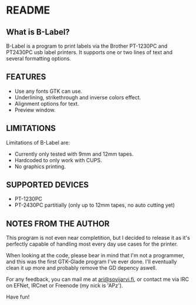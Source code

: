 README
======

What is B-Label?
----------------

B-Label is a program to print labels via the Brother PT-1230PC and PT2430PC usb label printers. It supports one or two lines of text and several formatting options.

FEATURES
--------

* Use any fonts GTK can use.
* Underlining, strikethrough and inverse colors effect.
* Alignment options for text.
* Preview window.

LIMITATIONS
-----------

Limitations of B-Label are:

* Currently only tested with 9mm and 12mm tapes.
* Hardcoded to only work with CUPS.
* No graphics printing.

SUPPORTED DEVICES
-----------------

* PT-1230PC
* PT-2430PC partitially (only up to 12mm tapes, no auto cutting yet)

NOTES FROM THE AUTHOR
---------------------

This program is not even near completition, but I decided to release it as it's
perfectly capable of handling most every day use cases for the printer.

When looking at the code, please bear in mind that I'm not a programmer, and
this was the first GTK-Glade program I've ever done. I'll eventually clean it up
more and probably remove the GD depency aswell.

For any feedback, you can mail me at ari@sovijarvi.fi, or contact me via
IRC on EFNet, IRCnet or Freenode (my nick is 'APz').

Have fun!
